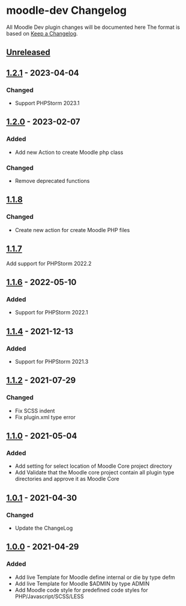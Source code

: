 <!-- Keep a Changelog guide -> https://keepachangelog.com -->

# moodle-dev Changelog
All Moodle Dev plugin changes will be documented here
The format is based on [Keep a Changelog](https://keepachangelog.com/en/1.0.0).

## [Unreleased]

## [1.2.1] - 2023-04-04

### Changed
- Support PHPStorm 2023.1

## [1.2.0] - 2023-02-07

### Added
- Add new Action to create Moodle php class

### Changed
- Remove deprecated functions

## [1.1.8]

### Changed
- Create new action for create Moodle PHP files

## [1.1.7]
Add support for PHPStorm 2022.2

## [1.1.6] - 2022-05-10

### Added
- Support for PHPStorm 2022.1

## [1.1.4] - 2021-12-13

### Added
- Support for PHPStorm 2021.3

## [1.1.2] - 2021-07-29

### Changed
- Fix SCSS indent
- Fix plugin.xml type error

## [1.1.0] - 2021-05-04

### Added
- Add setting for select location of Moodle Core project directory
- Add Validate that the Moodle core project contain all plugin type directories and approve it as Moodle Core

## [1.0.1] - 2021-04-30

### Changed
- Update the ChangeLog

## [1.0.0] - 2021-04-29

### Added
- Add live Template for Moodle define internal or die by type defm
- Add live Template for Moodle $ADMIN by type ADMIN
- Add Moodle code style for predefined code styles for PHP/Javascript/SCSS/LESS

[Unreleased]: https://github.com/SysBind/moodle-dev/compare/v1.2.1...HEAD
[1.2.1]: https://github.com/SysBind/moodle-dev/compare/v1.2.0...v1.2.1
[1.2.0]: https://github.com/SysBind/moodle-dev/compare/v1.1.8...v1.2.0
[1.1.8]: https://github.com/SysBind/moodle-dev/compare/v1.1.7...v1.1.8
[1.1.7]: https://github.com/SysBind/moodle-dev/compare/v1.1.6...v1.1.7
[1.1.6]: https://github.com/SysBind/moodle-dev/compare/v1.1.4...v1.1.6
[1.1.4]: https://github.com/SysBind/moodle-dev/compare/v1.1.2...v1.1.4
[1.1.2]: https://github.com/SysBind/moodle-dev/compare/v1.1.0...v1.1.2
[1.1.0]: https://github.com/SysBind/moodle-dev/compare/v1.0.1...v1.1.0
[1.0.1]: https://github.com/SysBind/moodle-dev/compare/v1.0.0...v1.0.1
[1.0.0]: https://github.com/SysBind/moodle-dev/commits/v1.0.0
